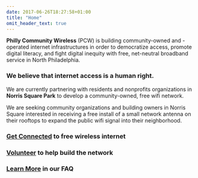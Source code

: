 ```yaml
---
date: 2017-06-26T18:27:58+01:00
title: "Home"
omit_header_text: true
---
```


**Philly Community Wireless** (PCW) is building community-owned and -operated internet infrastructures in order to democratize access, promote digital literacy, and fight digital inequity with free, net-neutral broadband service in North Philadelphia.

### We believe that internet access is a human right.

We are currently partnering with residents and nonprofits organizations in **Norris Square Park** to develop a community-owned, free wifi network.

We are seeking community organizations and building owners in Norris Square interested in receiving a free install of a small network antenna on their rooftops to expand the public wifi signal into their neighborhood.

### **[Get Connected](https://docs.google.com/forms/d/e/1FAIpQLSfjx0A9mFxMiXSb1jisgcHFHwTzktsuz4c36Ja1tVOQjjXzow/viewform)** to free wireless internet

### **[Volunteer](https://docs.google.com/forms/d/e/1FAIpQLSfjx0A9mFxMiXSb1jisgcHFHwTzktsuz4c36Ja1tVOQjjXzow/viewform)** to help build the network

### **[Learn More](https://docs.google.com/forms/d/e/1FAIpQLSfjx0A9mFxMiXSb1jisgcHFHwTzktsuz4c36Ja1tVOQjjXzow/viewform)** in our FAQ

